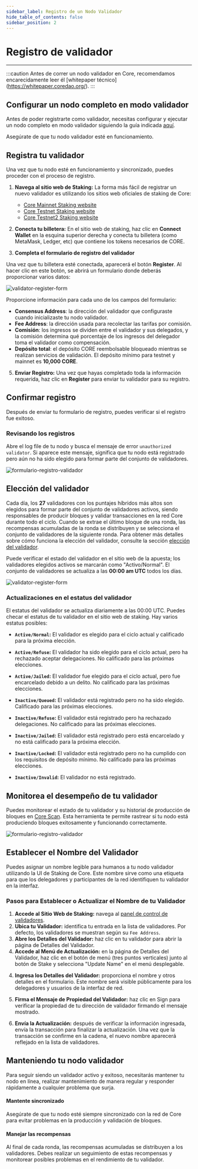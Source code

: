 ```yaml
---
sidebar_label: Registro de un Nodo Validador
hide_table_of_contents: false
sidebar_position: 2
---
```




# Registro de validador

---

:::caution
Antes de correr un nodo validador en Core, recomendamos encarecidamente leer él [whitepaper técnico] (https://whitepaper.coredao.org/).
:::

## Configurar un nodo completo en modo validador

Antes de poder registrarte como validador, necesitas configurar y ejecutar un nodo completo en modo validador siguiendo la guía indicada [aquí](./setting-up-validator.md).

Asegúrate de que tu nodo validador esté en funcionamiento.

## Registra tu validador

Una vez que tu nodo esté en funcionamiento y sincronizado, puedes proceder con el proceso de registro.

1. **Navega al sitio web de Staking:** La forma más fácil de registrar un nuevo validador es utilizando los sitios web oficiales de staking de Core:

    - [Core Mainnet Staking website](https://stake.coredao.org/become-validator)
    - [Core Testnet Staking website](https://stake.test.btcs.network/become-validator)
    - [Core Testnet2 Staking website](https://stake.test2.btcs.network/become-validator)

2. **Conecta tu billetera:** En el sitio web de staking, haz clic en **Connect Wallet** en la esquina superior derecha y conecta tu billetera (como MetaMask, Ledger, etc) que contiene los tokens necesarios de CORE.

3. **Completa el formulario de registro del validador**

Una vez que tu billetera esté conectada, aparecerá el botón **Register**. Al hacer clic en este botón, se abrirá un formulario donde deberás proporcionar varios datos:

![validator-register-form](../../../static/img/validator/validator-regitration.png)

Proporcione información para cada uno de los campos del formulario:

- **Consensus Address**: la dirección del validador que configuraste cuando inicializaste tu nodo validador.
- **Fee Address**: la dirección usada para recolectar las tarifas por comisión.
- **Comisión**: los ingresos se dividen entre el validador y sus delegados, y la comisión determina qué porcentaje de los ingresos del delegador toma el validador como compensación.
- **Depósito total**: el depósito CORE reembolsable bloqueado mientras se realizan servicios de validación. El depósito mínimo para testnet y mainnet es **10,000 CORE**.

5. **Enviar Registro:** Una vez que hayas completado toda la información requerida, haz clic en **Register** para enviar tu validador para su registro.

## Confirmar registro

Después de enviar tu formulario de registro, puedes verificar si el registro fue exitoso.

### Revisando los registros

Abre el log file de tu nodo y busca el mensaje de error `unauthorized validator`. Si aparece este mensaje, significa que tu nodo está registrado pero aún no ha sido elegido para formar parte del conjunto de validadores.

![formulario-registro-validador](../../../static/img/validator/register/validator-register-2.avif)

## Elección del validador

Cada día, los **27** validadores con los puntajes híbridos más altos son elegidos para formar parte del conjunto de validadores activos, siendo responsables de producir bloques y validar transacciones en la red Core durante todo el ciclo. Cuando se extrae el último bloque de una ronda, las recompensas acumuladas de la ronda se distribuyen y se selecciona el conjunto de validadores de la siguiente ronda. Para obtener más detalles sobre cómo funciona la elección del validador, consulte la sección [elección del validador](./validator-election.md).

Puede verificar el estado del validador en el sitio web de la apuesta; los validadores elegidos activos se marcarán como "Activo/Normal". El conjunto de validadores se actualiza a las **00:00 am UTC** todos los días.

![validator-register-form](../../../static/img/validator/validator-status.png)

### Actualizaciones en el estatus del validador

El estatus del validador se actualiza diariamente a las 00:00 UTC. Puedes checar el estatus de tu validador en el sitio web de staking. Hay varios estatus posibles:

- **`Active/Normal`:** El validador es elegido para el ciclo actual y calificado para la próxima elección.

- **`Active/Refuse`:** El validador ha sido elegido para el ciclo actual, pero ha rechazado aceptar delegaciones. No calificado para las próximas elecciones.

- **`Active/Jailed`:** El validador fue elegido para el ciclo actual, pero fue encarcelado debido a un delito. No calificado para las próximas elecciones.

- **`Inactive/Queued`:** El validador está registrado pero no ha sido elegido. Calificado para las próximas elecciones.

- **`Inactive/Refuse`:** El validador está registrado pero ha rechazado delegaciones. No calificado para las próximas elecciones.

- **`Inactive/Jailed`:** El validador está registrado pero está encarcelado y no está calificado para la próxima elección.

- **`Inactive/Locked`:** El validador está registrado pero no ha cumplido con los requisitos de depósito mínimo. No calificado para las próximas elecciones.

- **`Inactive/Invalid`:** El validador no está registrado.

## Monitorea el desempeño de tu validador

Puedes monitorear el estado de tu validador y su historial de producción de bloques en [Core Scan](https://scan.coredao.org/). Esta herramienta te permite rastrear si tu nodo está produciendo bloques exitosamente y funcionando correctamente.

![formulario-registro-validador](../../../static/img/validator/register/validator-register-4.webp)

## Establecer el Nombre del Validador

Puedes asignar un nombre legible para humanos a tu nodo validador utilizando la UI de Staking de Core. Este nombre sirve como una etiqueta para que los delegadores y participantes de la red identifiquen tu validador en la interfaz.

### Pasos para Establecer o Actualizar el Nombre de tu Validador

1. **Accede al Sitio Web de Staking:** navega al [panel de control de validadores](https://stake.coredao.org/validators).
2. **Ubica tu Validador:** identifica tu entrada en la lista de validadores. Por defecto, los validadores se muestran según su `Fee Address`.
3. **Abre los Detalles del Validador:** haz clic en tu validador para abrir la página de Detalles del Validador.
4. **Accede al Menú de Actualización:** en la página de Detalles del Validador, haz clic en el botón de menú (tres puntos verticales) junto al botón de Stake y selecciona "Update Name" en el menú desplegable.

<p align="center"></p>

4. **Ingresa los Detalles del Validador:** proporciona el nombre y otros detalles en el formulario. Este nombre será visible públicamente para los delegadores y usuarios de la interfaz de red.

<p align="center"></p>

5. **Firma el Mensaje de Propiedad del Validador:** haz clic en Sign para verificar la propiedad de tu dirección de validador firmando el mensaje mostrado.

<p align="center"></p>

6. **Envía la Actualización:** después de verificar la información ingresada, envía la transacción para finalizar la actualización. Una vez que la transacción se confirme en la cadena, el nuevo nombre aparecerá reflejado en la lista de validadores.

## Manteniendo tu nodo validador

Para seguir siendo un validador activo y exitoso, necesitarás mantener tu nodo en línea, realizar mantenimiento de manera regular y responder rápidamente a cualquier problema que surja.

#### Mantente sincronizado

Asegúrate de que tu nodo esté siempre sincronizado con la red de Core para evitar problemas en la producción y validación de bloques.

#### Manejar las recompensas

Al final de cada ronda, las recompensas acumuladas se distribuyen a los validadores. Debes realizar un seguimiento de estas recompensas y monitorear posibles problemas en el rendimiento de tu validador.
